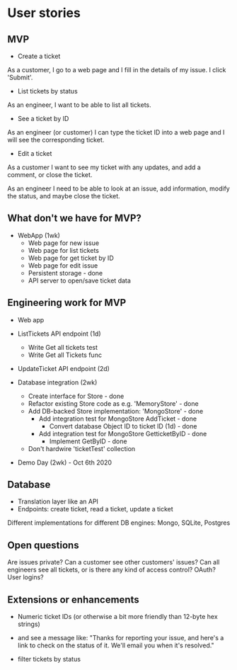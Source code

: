 # User stories

## MVP

* Create a ticket

As a customer, I go to a web page and I fill in the details of my issue. I click 'Submit'.

* List tickets by status

As an engineer, I want to be able to list all tickets.

* See a ticket by ID

As an engineer (or customer) I can type the ticket ID into a web page and I will see the corresponding ticket.

* Edit a ticket

As a customer I want to see my ticket with any updates, and add a comment, or close the ticket.

As an engineer I need to be able to look at an issue, add information, modify the status, and maybe close the ticket.

## What don't we have for MVP?

* WebApp (1wk)
  * Web page for new issue
  * Web page for list tickets
  * Web page for get ticket by ID
  * Web page for edit issue
  * Persistent storage - done
  * API server to open/save ticket data

## Engineering work for MVP

* Web app
* ListTickets API endpoint (1d)
    * Write Get all tickets test
    * Write Get all Tickets func

* UpdateTicket API endpoint (2d)


* Database integration (2wk)
  * Create interface for Store - done
  * Refactor existing Store code as e.g. 'MemoryStore' - done
  * Add DB-backed Store implementation: 'MongoStore' - done
    * Add integration test for MongoStore AddTicket - done
      * Convert database Object ID to ticket ID (1d) - done
    * Add integration test for MongoStore GetticketByID - done
      * Implement GetByID - done
  * Don't hardwire 'ticketTest' collection

* Demo Day (2wk) - Oct 6th 2020

## Database

* Translation layer like an API
* Endpoints: create ticket, read a ticket, update a ticket

Different implementations for different DB engines: Mongo, SQLite, Postgres

## Open questions

Are issues private? Can a customer see other customers' issues? Can all engineers see all tickets, or is there any kind of access control? OAuth? User logins?

## Extensions or enhancements

* Numeric ticket IDs (or otherwise a bit more friendly than 12-byte hex strings)

* and see a message like: "Thanks for reporting your issue, and here's a link to check on the status of it. We'll email you when it's resolved."

* filter tickets by status
